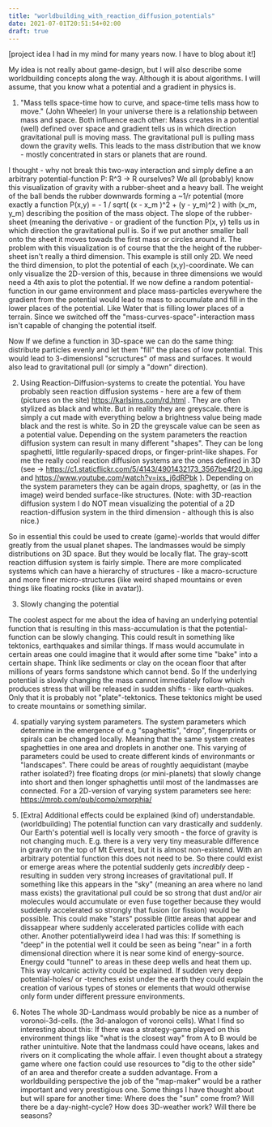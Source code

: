```yaml
---
title: "worldbuilding_with_reaction_diffusion_potentials"
date: 2021-07-01T20:51:54+02:00
draft: true
---
```


[project idea I had in my mind for many years now. I have to blog about it!]

My idea is not really about game-design, but I will also describe some worldbuilding concepts  along the way. Although it is about algorithms. I will assume, that you know what a potential and a gradient in physics is.

1. "Mass tells space-time how to curve, and space-time tells mass how to move." (John Wheeler)
In your universe there is a relationship between mass and space. Both influence each other: Mass creates in a potential (well) defined over space and gradient tells us in which direction gravitational pull is moving mass. The gravitational pull is pulling mass down the gravity wells. This leads to the mass distribution that we know - mostly concentrated in stars or planets that are round.

I thought - why not break this two-way interaction and simply define a an arbitrary potential-function P: R^3 -> R ourselves? We all (probably) know this visualization of gravity with a rubber-sheet and a heavy ball. The weight of the ball bends the rubber downwards forming a ~1/r potential (more exactly a function P(x,y) = - 1 / sqrt( (x - x_m )^2 + (y - y_m)^2 ) with (x_m, y_m) describing the position of the mass object. The slope of the rubber-sheet (meaning the derivative - or gradient of the function P(x, y) tells us in which direction the gravitational pull is. So if we put another smaller ball onto the sheet it moves towads the first mass or circles around it. The problem with this visualization is of course that the the height of the rubber-sheet isn't really a third dimension. This example is still only 2D. We need the third dimension, to plot the potential of each (x,y)-coordinate. We can only visualize the 2D-version of this, because in three dimensions we would need a 4th axis to plot the potential.
If we now define a random potential-function in our game environment and place mass-particles everywhere the gradient from the potential would lead to mass to accumulate and fill in the lower places of the potential. Like Water that is filling lower places of a terrain. Since we switched off the "mass-curves-space"-interaction mass isn't capable of changing the potential itself.

Now If we define a function in 3D-space we can do the same thing: distribute particles evenly and let them "fill" the places of low potential. This would lead to 3-dimensionsl "scructures" of mass and surfaces. It would also lead to gravitational pull (or simply a "down" direction).

2. Using Reaction-Diffusion-systems to create the potential.
You have probably seen reaction diffusion systems - here are a few of them (pictures on the site) https://karlsims.com/rd.html . They are often stylized as black and white. But in reality they are greyscale. there is simply a cut made with everything below a brightness value being made black and the rest is white. So in 2D the greyscale value can be seen as a potential value. Depending on the system parameters the reaction diffusion system can result in many different "shapes". They can be long spaghetti, little regularily-spaced drops, or finger-print-like shapes. For me the really cool reaction diffusion systems are the ones defined in 3D (see -> https://c1.staticflickr.com/5/4143/4901432173_3567be4f20_b.jpg and https://www.youtube.com/watch?v=ixs_j6dRPbk ). Depending on the system parameters they can be again drops, spaghetty, or (as in the image) weird bended surface-like structures. (Note: with 3D-reaction diffusion system I do NOT mean visualizing the potential of a 2D reaction-diffusion system in the third dimension - although this is also nice.)

So in essential this could be used to create (game)-worlds that would differ greatly from the usual planet shapes. The landmasses would be simply distributions on 3D space. But they would be locally flat. The gray-scott reaction diffusion system is fairly simple. There are more complicated systems which can have a hierarchy of structures - like a macro-scructure and more finer micro-structures (like weird shaped mountains or even things like floating rocks (like in avatar)).

3. Slowly changing the potential

The coolest aspect for me about the idea of having an underlying potential function that is resulting in this mass-accumulation is that the potential-function can be slowly changing. This could result in something like tektonics, earthquakes and similar things. If mass would accumulate in certain areas one could imagine that it would after some time "bake" into a certain shape. Think like sediments or clay on the ocean floor that after millions of years forms sandstone which cannot bend. So If the underlying potential is slowly changing the mass cannot immediately follow which produces stress that will be released in sudden shifts - like earth-quakes. Only that it is probably not "plate"-tektonics. These tektonics might be used to create mountains or something similar.

4. spatially varying system parameters.
The system parameters which determine in the emergence of e.g "spaghettis", "drop", fingerprints or spirals can be changed locally. Meaning that the same system creates spaghetties in one area and droplets in another one. This varying of parameters could be used to create different kinds of environmants or "landscapes". There could be areas of roughtly aequidistant (maybe rather isolated?) free floating drops (or mini-planets) that slowly change into short and then longer sphaghettis until most of the landmasses are connected. For a 2D-version of varying system parameters see here: https://mrob.com/pub/comp/xmorphia/


5. [Extra] Additional effects could be explained (kind of) understandable. (worldbuilding)
The potential function can vary drastically and suddenly. Our Earth's potential well is locally very smooth - the force of gravity is not changing much. E.g. there is a very very tiny measurable difference in gravity on the top of Mt Everest, but it is almost non-existend. With an arbitrary potential function this does not need to be.
So there could exist or emerge areas where the potential suddenly gets _incredibly_ deep - resulting in sudden very strong increases of gravitational pull. If something like this appears in the "sky" (meaning an area where no land mass exists) the gravitational pull could be so strong that dust and/or air molecules would accumulate or even fuse together because they would suddenly accelerated so strongly that fusion (or fission) would be possible. This could make "stars" possible (little areas that appear and dissappear where suddenly accelerated particles collide with each other.
Another potentiallyweird idea I had was this: If something is "deep" in the potential well it could be seen as being "near" in a forth dimensional direction where it is near some kind of energy-source. Energy could "tunnel" to areas in these deep wells and heat them up. This way volcanic activity could be explained.
If sudden very deep potential-holes/ or -trenches exist under the earth they could explain the creation of various types of stones or elements that would otherwise only form under different pressure environments. 

6. Notes
The whole 3D-Landmass would probably be nice as a number of voronoi-3d-cells. (the 3d-analogon of voronoi cells). What I find so interesting about this: If there was a strategy-game played on this environment things like "what is the closest way" from A to B would be rather unintuitive. Note that the landmass could have oceans, lakes and rivers on it complicating the whole affair. I even thought about a strategy game where one faction could use resources to "dig to the other side" of an area and therefor create a sudden advantage. From a worldbuilding perspective the job of the "map-maker" would be a rather important and very prestigious one.
Some things I have thought about but will spare for another time: Where does the "sun" come from? Will there be a day-night-cycle? How does 3D-weather work? Will there be seasons?
